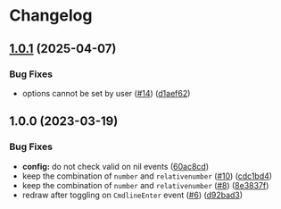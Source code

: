 # Changelog

## [1.0.1](https://github.com/cpea2506/relative-toggle.nvim/compare/v1.0.0...v1.0.1) (2025-04-07)


### Bug Fixes

* options cannot be set by user ([#14](https://github.com/cpea2506/relative-toggle.nvim/issues/14)) ([d1aef62](https://github.com/cpea2506/relative-toggle.nvim/commit/d1aef62497a878fda6fe531891902899fd7425fa))

## 1.0.0 (2023-03-19)


### Bug Fixes

* **config:** do not check valid on nil events ([60ac8cd](https://github.com/cpea2506/relative-toggle.nvim/commit/60ac8cd9b4ec4f644ebaced2d68bc02bfd126c63))
* keep the combination of `number` and `relativenumber` ([#10](https://github.com/cpea2506/relative-toggle.nvim/issues/10)) ([cdc1bd4](https://github.com/cpea2506/relative-toggle.nvim/commit/cdc1bd49636c6fbc55fc7b0839e59a14f1de4215))
* keep the combination of `number` and `relativenumber` ([#8](https://github.com/cpea2506/relative-toggle.nvim/issues/8)) ([8e3837f](https://github.com/cpea2506/relative-toggle.nvim/commit/8e3837f1bfe24e71f855352da6d4541264bf3099))
* redraw after toggling on `CmdlineEnter` event ([#6](https://github.com/cpea2506/relative-toggle.nvim/issues/6)) ([d92bad3](https://github.com/cpea2506/relative-toggle.nvim/commit/d92bad38531741b52b20005beb0f16082ebfc23b))
